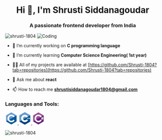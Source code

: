 <h1 align="center">Hi 👋, I'm Shrusti Siddanagoudar</h1>
<h3 align="center">A passionate frontend developer from India</h3>
<img align="right" alt="Coding" width="400" src="https://www.zica.org/images/icon-student.jpg">

<p align="left"> <img src="https://komarev.com/ghpvc/?username=shrusti-1804&label=Profile%20views&color=0e75b6&style=flat" alt="shrusti-1804" /> </p>

- 🔭 I’m currently working on **C programming language**

- 🌱 I’m currently learning **Computer Science Engineering( 1st year)**

- 👨‍💻 All of my projects are available at [https://github.com/Shrusti-1804?tab=repositories](https://github.com/Shrusti-1804?tab=repositories)

- 💬 Ask me about **react**

- 📫 How to reach me **shrustisiddanagoudar1804@gmail.com**

<h3 align="left">Languages and Tools:</h3>
<p align="left"> <a href="https://www.cprogramming.com/" target="_blank" rel="noreferrer"> <img src="https://raw.githubusercontent.com/devicons/devicon/master/icons/c/c-original.svg" alt="c" width="40" height="40"/> </a> <a href="https://www.w3schools.com/cpp/" target="_blank" rel="noreferrer"> <img src="https://raw.githubusercontent.com/devicons/devicon/master/icons/cplusplus/cplusplus-original.svg" alt="cplusplus" width="40" height="40"/> </a> <a href="https://www.w3schools.com/cs/" target="_blank" rel="noreferrer"> <img src="https://raw.githubusercontent.com/devicons/devicon/master/icons/csharp/csharp-original.svg" alt="csharp" width="40" height="40"/> </a> </p>

<p><img align="center" src="https://github-readme-streak-stats.herokuapp.com/?user=shrusti-1804&" alt="shrusti-1804" /></p>


